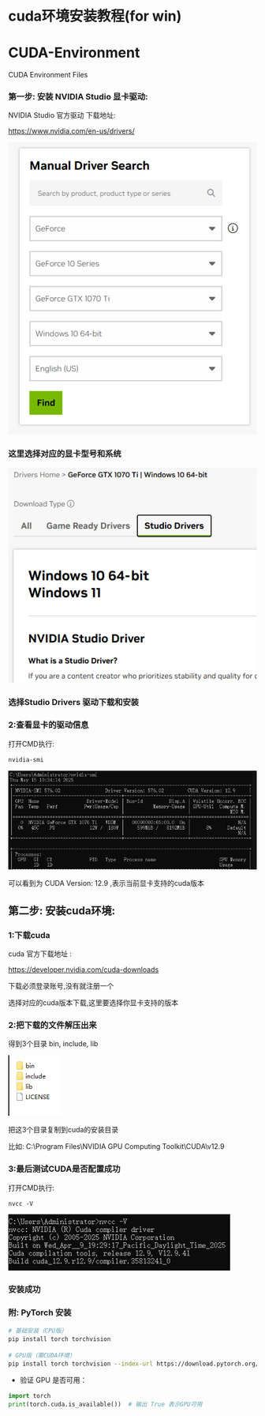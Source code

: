 # cuda环境安装教程(for win)
# CUDA-Environment
CUDA Environment Files



### 第一步: 安装 NVIDIA Studio 显卡驱动:

    
NVIDIA Studio 官方驱动 下载地址:

https://www.nvidia.com/en-us/drivers/

![img_3.png](img/img_3.png)
### 这里选择对应的显卡型号和系统
![img_4.png](img/img_4.png)
### 选择Studio Drivers 驱动下载和安装

### 2:查看显卡的驱动信息 

打开CMD执行:
```cmd
nvidia-smi  
```

![img.png](img/img.png)

可以看到为 CUDA Version: 12.9 ,表示当前显卡支持的cuda版本


第二步: 安装cuda环境:
--------------
### 1:下载cuda 
cuda 官方下载地址 :

https://developer.nvidia.com/cuda-downloads

下载必须登录账号,没有就注册一个

选择对应的cuda版本下载,这里要选择你显卡支持的版本

### 2:把下载的文件解压出来

得到3个目录 bin, include, lib

![img_1.png](img/img_1.png)

把这3个目录复制到cuda的安装目录

比如: C:\Program Files\NVIDIA GPU Computing Toolkit\CUDA\v12.9

### 3:最后测试CUDA是否配置成功

打开CMD执行:
```CMD
nvcc -V
```
![img_2.png](img/img_2.png)

### 安装成功

### **附: PyTorch 安装**
```bash
# 基础安装（CPU版）
pip install torch torchvision

# GPU版（需CUDA环境）
pip install torch torchvision --index-url https://download.pytorch.org/whl/cu118
```
- 验证 GPU 是否可用：
```python
import torch
print(torch.cuda.is_available())  # 输出 True 表示GPU可用
```



